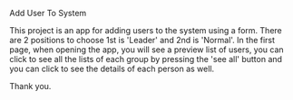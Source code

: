 Add User To System

This project is an app for adding users to the system using a form. There are 2 positions to choose 1st is 'Leader' and 2nd is 'Normal'. In the first page, when opening the app, you will see a preview list of users, you can click to see all the lists of each group by pressing the 'see all' button and you can click to see the details of each person as well.

Thank you.